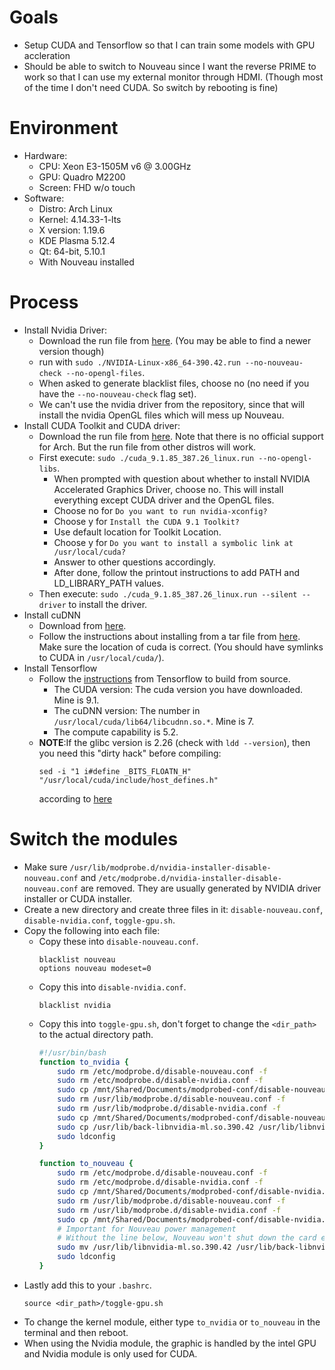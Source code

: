 # Goals
  - Setup CUDA and Tensorflow so that I can train some models with GPU accleration
  - Should be able to switch to Nouveau since I want the reverse PRIME to work so that I can use my external monitor through HDMI. (Though most of the time I don't need CUDA. So switch by rebooting is fine)
# Environment
  - Hardware:
      - CPU: Xeon E3-1505M v6 @ 3.00GHz
      - GPU: Quadro M2200
      - Screen: FHD w/o touch
  - Software:
      - Distro: Arch Linux
      - Kernel: 4.14.33-1-lts
      - X version: 1.19.6
      - KDE Plasma 5.12.4
      - Qt: 64-bit, 5.10.1
      - With Nouveau installed
# Process
  - Install Nvidia Driver:
      - Download the run file from [here](http://www.nvidia.com/download/driverResults.aspx/131853/en-us). (You may be able to find a newer version though)
      - run with `sudo ./NVIDIA-Linux-x86_64-390.42.run --no-nouveau-check --no-opengl-files`.
      - When asked to generate blacklist files, choose no (no need if you have the `--no-nouveau-check` flag set).
      - We can't use the nvidia driver from the repository, since that will install the nvidia OpenGL files which will mess up Nouveau.
  - Install CUDA Toolkit and CUDA driver:
      - Download the run file from [here](https://developer.nvidia.com/cuda-downloads?target_os=Linux&target_arch=x86_64&target_distro=Fedora&target_version=25&target_type=runfilelocal). Note that there is no official support for Arch. But the run file from other distros will work.
      - First execute: `sudo ./cuda_9.1.85_387.26_linux.run --no-opengl-libs`. 
        - When prompted with question about whether to install NVIDIA Accelerated Graphics Driver, choose no. This will install everything except CUDA driver and the OpenGL files.
        - Choose no for `Do you want to run nvidia-xconfig?`
        - Choose y for `Install the CUDA 9.1 Toolkit?`
        - Use default location for Toolkit Location.
        - Choose y for `Do you want to install a symbolic link at /usr/local/cuda?`
        - Answer to other questions accordingly.
        - After done, follow the printout instructions to add PATH and LD_LIBRARY_PATH values.
      - Then execute: `sudo ./cuda_9.1.85_387.26_linux.run --silent --driver` to install the driver.
  - Install cuDNN
      - Download from [here](https://developer.nvidia.com/cudnn).
      - Follow the instructions about installing from a tar file from [here](http://docs.nvidia.com/deeplearning/sdk/cudnn-install/index.html#installlinux). Make sure the location of cuda is correct. (You should have symlinks to CUDA in `/usr/local/cuda/`).
  - Install Tensorflow
      - Follow the [instructions](https://www.tensorflow.org/install/install_sources) from Tensorflow to build from source.
        - The CUDA version: The cuda version you have downloaded. Mine is 9.1.
        - The cuDNN version: The number in `/usr/local/cuda/lib64/libcudnn.so.*`. Mine is 7.
        - The compute capability is 5.2.
      - **NOTE**:If the glibc version is 2.26 (check with `ldd --version`), then you need this "dirty hack" before compiling:
        ```
        sed -i "1 i#define _BITS_FLOATN_H" "/usr/local/cuda/include/host_defines.h"
        ```
        according to [here](https://git.archlinux.org/svntogit/community.git/commit/trunk?h=packages/cuda&id=ae90e4d243510e9565e66e9e8e08c509f5719fe0)
      
# Switch the modules
  - Make sure `/usr/lib/modprobe.d/nvidia-installer-disable-nouveau.conf` and `/etc/modprobe.d/nvidia-installer-disable-nouveau.conf` are removed. They are usually generated by NVIDIA driver installer or CUDA installer.
  - Create a new directory and create three files in it: `disable-nouveau.conf`, `disable-nvidia.conf`, `toggle-gpu.sh`.
  - Copy the following into each file:
      - Copy these into `disable-nouveau.conf`.
        ``` 
        blacklist nouveau
        options nouveau modeset=0
        ```
      - Copy this into `disable-nvidia.conf`.
        ```
        blacklist nvidia
        ```
      - Copy this into `toggle-gpu.sh`, don't forget to change the `<dir_path>` to the actual directory path.
        ```bash
        #!/usr/bin/bash
        function to_nvidia {
            sudo rm /etc/modprobe.d/disable-nouveau.conf -f
            sudo rm /etc/modprobe.d/disable-nvidia.conf -f
            sudo cp /mnt/Shared/Documents/modprobed-conf/disable-nouveau.conf /etc/modprobe.d/
            sudo rm /usr/lib/modprobe.d/disable-nouveau.conf -f
            sudo rm /usr/lib/modprobe.d/disable-nvidia.conf -f
            sudo cp /mnt/Shared/Documents/modprobed-conf/disable-nouveau.conf /usr/lib/modprobe.d/
            sudo cp /usr/lib/back-libnvidia-ml.so.390.42 /usr/lib/libnvidia-ml.so.390.42
            sudo ldconfig
        }

        function to_nouveau {
            sudo rm /etc/modprobe.d/disable-nouveau.conf -f
            sudo rm /etc/modprobe.d/disable-nvidia.conf -f
            sudo cp /mnt/Shared/Documents/modprobed-conf/disable-nvidia.conf /etc/modprobe.d/
            sudo rm /usr/lib/modprobe.d/disable-nouveau.conf -f
            sudo rm /usr/lib/modprobe.d/disable-nvidia.conf -f
            sudo cp /mnt/Shared/Documents/modprobed-conf/disable-nvidia.conf /usr/lib/modprobe.d/
            # Important for Nouveau power management
            # Without the line below, Nouveau won't shut down the card even nothing uses it
            sudo mv /usr/lib/libnvidia-ml.so.390.42 /usr/lib/back-libnvidia-ml.so.390.42
            sudo ldconfig
        }
        ```
   - Lastly add this to your `.bashrc`.
     ```
     source <dir_path>/toggle-gpu.sh
     ```
   - To change the kernel module, either type `to_nvidia` or `to_nouveau` in the terminal and then reboot.
   - When using the Nvidia module, the graphic is handled by the intel GPU and Nvidia module is only used for CUDA.
